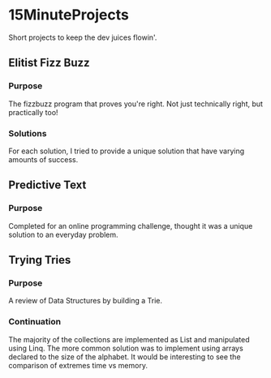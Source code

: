 # 15MinuteProjects
Short projects to keep the dev juices flowin'.

## Elitist Fizz Buzz
### Purpose
The fizzbuzz program that proves you're right. Not just technically right, but practically too!
### Solutions
For each solution, I tried to provide a unique solution that have varying amounts of success.

## Predictive Text
### Purpose
Completed for an online programming challenge, thought it was a unique solution to an everyday problem.

## Trying Tries
### Purpose
A review of Data Structures by building a Trie.
### Continuation
The majority of the collections are implemented as List and manipulated using Linq. The more common solution
was to implement using arrays declared to the size of the alphabet. It would be interesting to see the comparison
of extremes time vs memory.